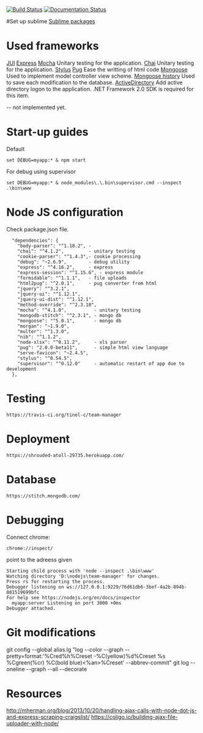 [![Build Status](https://travis-ci.org/tinel-c/team-manager.svg?branch=master)](https://travis-ci.org/tinel-c/team-manager)
[![Documentation Status](https://readthedocs.org/projects/team-manager/badge/?version=latest)](http://team-manager.readthedocs.io/en/latest/?badge=latest)

#Set up sublime
[Sublime packages](http://scottksmith.com/blog/2014/09/29/3-essential-sublime-text-plugins-for-node-and-javascript-developers/)


# Used frameworks

[JUI](http://uiplay.jui.io)
[Express](https://expressjs.com/)
[Mocha](https://mochajs.org/)
Unitary testing for the application.
[Chai](http://chaijs.com/)
Unitary testing for the application.
[Stylus](http://stylus-lang.com/)
[Pug](https://pugjs.org/)
Ease the writting of html code
[Mongoose](https://scotch.io/tutorials/using-mongoosejs-in-node-js-and-mongodb-applications)
Used to implement model controller view scheme.
[Mongoose history](https://www.npmjs.com/package/mongoose-history)
Used to save each modification to the database.
[ActiveDirectory](https://github.com/gheeres/node-activedirectory)
Add active directory logon to the application.
.NET Framework 2.0 SDK is required for this item.

-- not implemented yet.

# Start-up guides

Default
```
set DEBUG=myapp:* & npm start
```

For debug using supervisor
``` 
set DEBUG=myapp:* & node_modules\.\.bin\supervisor.cmd --inspect .\bin\www
```

# Node JS configuration 

Check package.json file.

```
  "dependencies": {
    "body-parser": "^1.18.2", - 
    "chai": "^4.1.2",         - unitary testing
    "cookie-parser": "^1.4.3",- cookie processing
    "debug": "~2.6.9",        - debug utility
    "express": "^4.16.2",     - express 
    "express-session": "^1.15.6", - express module
    "formidable": "^1.1.1",   - file uploads
    "html2pug": "^2.0.1",     - pug converter from html
    "jquery": "^3.2.1",
    "jquery-ui": "^1.12.1",
    "jquery-ui-dist": "^1.12.1",
    "method-override": "^2.3.10",
    "mocha": "^4.1.0",          - unitary testing
    "mongodb-stitch": "^2.3.1", - mongo db
    "mongoose": "^5.0.1",       - mongo db
    "morgan": "~1.9.0",
    "multer": "^1.3.0",
    "nib": "^1.1.2",
    "node-xlsx": "^0.11.2",     - xls parser
    "pug": "2.0.0-beta11",      - simple html view language
    "serve-favicon": "~2.4.5",
    "stylus": "^0.54.5",
    "supervisor": "^0.12.0"     - automatic restart of app due to development
  },
```

# Testing
```
https://travis-ci.org/tinel-c/team-manager
```

# Deployment
```
https://shrouded-atoll-29735.herokuapp.com/
```

# Database

```
https://stitch.mongodb.com/
```

# Debugging

Connect chrome: 

```
chrome://inspect/
```

point to the adreess given
```
Starting child process with 'node --inspect .\bin\www'
Watching directory 'D:\nodejs\team-manager' for changes.
Press rs for restarting the process.
Debugger listening on ws://127.0.0.1:9229/76d61db6-3bef-4a2b-894b-081519699bfc
For help see https://nodejs.org/en/docs/inspector
  myapp:server Listening on port 3000 +0ms
Debugger attached.
```

# Git modifications

git config --global alias.lg "log --color --graph --pretty=format:'%Cred%h%Creset -%C(yellow)%d%Creset %s %Cgreen(%cr) %C(bold blue)<%an>%Creset' --abbrev-commit"
git log --oneline --graph --all --decorate


# Resources
http://mherman.org/blog/2013/10/20/handling-ajax-calls-with-node-dot-js-and-express-scraping-craigslist/
https://coligo.io/building-ajax-file-uploader-with-node/